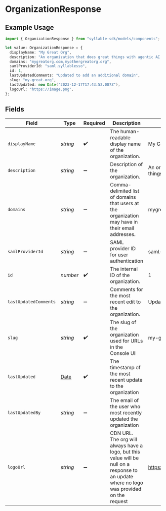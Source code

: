 # OrganizationResponse

## Example Usage

```typescript
import { OrganizationResponse } from "syllable-sdk/models/components";

let value: OrganizationResponse = {
  displayName: "My Great Org",
  description: "An organization that does great things with agentic AI.",
  domains: "mygreatorg.com,myothergreatorg.org",
  samlProviderId: "saml.syllablesso",
  id: 1,
  lastUpdatedComments: "Updated to add an additional domain",
  slug: "my-great-org",
  lastUpdated: new Date("2023-12-17T17:43:52.087Z"),
  logoUrl: "https://image.png",
};
```

## Fields

| Field                                                                                                                                      | Type                                                                                                                                       | Required                                                                                                                                   | Description                                                                                                                                | Example                                                                                                                                    |
| ------------------------------------------------------------------------------------------------------------------------------------------ | ------------------------------------------------------------------------------------------------------------------------------------------ | ------------------------------------------------------------------------------------------------------------------------------------------ | ------------------------------------------------------------------------------------------------------------------------------------------ | ------------------------------------------------------------------------------------------------------------------------------------------ |
| `displayName`                                                                                                                              | *string*                                                                                                                                   | :heavy_check_mark:                                                                                                                         | The human-readable display name of the organization.                                                                                       | My Great Org                                                                                                                               |
| `description`                                                                                                                              | *string*                                                                                                                                   | :heavy_minus_sign:                                                                                                                         | Description of the organization.                                                                                                           | An organization that does great things with agentic AI.                                                                                    |
| `domains`                                                                                                                                  | *string*                                                                                                                                   | :heavy_minus_sign:                                                                                                                         | Comma-delimited list of domains that users at the organization may have in their email addresses.                                          | mygreatorg.com,myothergreatorg.org                                                                                                         |
| `samlProviderId`                                                                                                                           | *string*                                                                                                                                   | :heavy_minus_sign:                                                                                                                         | SAML provider ID for user authentication                                                                                                   | saml.syllablesso                                                                                                                           |
| `id`                                                                                                                                       | *number*                                                                                                                                   | :heavy_check_mark:                                                                                                                         | The internal ID of the organization.                                                                                                       | 1                                                                                                                                          |
| `lastUpdatedComments`                                                                                                                      | *string*                                                                                                                                   | :heavy_minus_sign:                                                                                                                         | Comments for the most recent edit to the organization.                                                                                     | Updated to add an additional domain                                                                                                        |
| `slug`                                                                                                                                     | *string*                                                                                                                                   | :heavy_check_mark:                                                                                                                         | The slug of the organization used for URLs in the Console UI                                                                               | my-great-org                                                                                                                               |
| `lastUpdated`                                                                                                                              | [Date](https://developer.mozilla.org/en-US/docs/Web/JavaScript/Reference/Global_Objects/Date)                                              | :heavy_check_mark:                                                                                                                         | The timestamp of the most recent update to the organization                                                                                |                                                                                                                                            |
| `lastUpdatedBy`                                                                                                                            | *string*                                                                                                                                   | :heavy_minus_sign:                                                                                                                         | The email of the user who most recently updated the organization                                                                           |                                                                                                                                            |
| `logoUrl`                                                                                                                                  | *string*                                                                                                                                   | :heavy_minus_sign:                                                                                                                         | CDN URL. The org will always have a logo, but this value will be null on a response to an update where no logo was provided on the request | https://image.png                                                                                                                          |